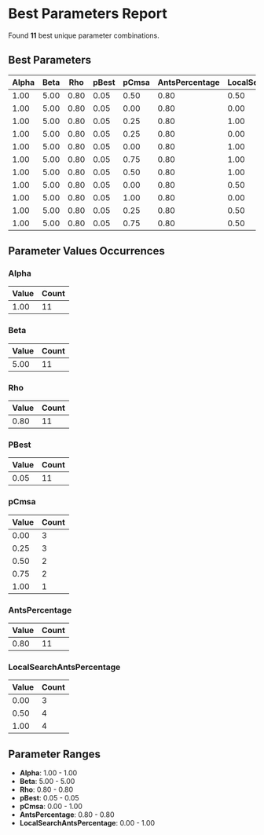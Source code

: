 # Best Parameters Report

Found **11** best unique parameter combinations.

## Best Parameters

| Alpha | Beta | Rho | pBest | pCmsa | AntsPercentage | LocalSearchAntsPercentage |
|-------|------|-----|-------|-------|----------------|---------------------------|
| 1.00 | 5.00 | 0.80 | 0.05 | 0.50 | 0.80 | 0.50 |
| 1.00 | 5.00 | 0.80 | 0.05 | 0.00 | 0.80 | 0.00 |
| 1.00 | 5.00 | 0.80 | 0.05 | 0.25 | 0.80 | 1.00 |
| 1.00 | 5.00 | 0.80 | 0.05 | 0.25 | 0.80 | 0.00 |
| 1.00 | 5.00 | 0.80 | 0.05 | 0.00 | 0.80 | 1.00 |
| 1.00 | 5.00 | 0.80 | 0.05 | 0.75 | 0.80 | 1.00 |
| 1.00 | 5.00 | 0.80 | 0.05 | 0.50 | 0.80 | 1.00 |
| 1.00 | 5.00 | 0.80 | 0.05 | 0.00 | 0.80 | 0.50 |
| 1.00 | 5.00 | 0.80 | 0.05 | 1.00 | 0.80 | 0.00 |
| 1.00 | 5.00 | 0.80 | 0.05 | 0.25 | 0.80 | 0.50 |
| 1.00 | 5.00 | 0.80 | 0.05 | 0.75 | 0.80 | 0.50 |

## Parameter Values Occurrences

### Alpha

| Value | Count |
|-------|-------|
| 1.00 | 11 |

### Beta

| Value | Count |
|-------|-------|
| 5.00 | 11 |

### Rho

| Value | Count |
|-------|-------|
| 0.80 | 11 |

### PBest

| Value | Count |
|-------|-------|
| 0.05 | 11 |

### pCmsa

| Value | Count |
|-------|-------|
| 0.00 | 3 |
| 0.25 | 3 |
| 0.50 | 2 |
| 0.75 | 2 |
| 1.00 | 1 |

### AntsPercentage

| Value | Count |
|-------|-------|
| 0.80 | 11 |

### LocalSearchAntsPercentage

| Value | Count |
|-------|-------|
| 0.00 | 3 |
| 0.50 | 4 |
| 1.00 | 4 |

## Parameter Ranges

- **Alpha**: 1.00 - 1.00
- **Beta**: 5.00 - 5.00
- **Rho**: 0.80 - 0.80
- **pBest**: 0.05 - 0.05
- **pCmsa**: 0.00 - 1.00
- **AntsPercentage**: 0.80 - 0.80
- **LocalSearchAntsPercentage**: 0.00 - 1.00
